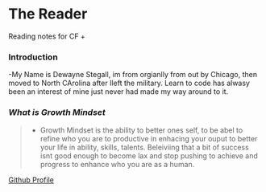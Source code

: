 # **The Reader**
Reading notes for CF
+
### Introduction
-My Name is Dewayne Stegall, im from orgianlly from out by Chicago, then moved to North CArolina after Ileft the military. Learn to code has alwasy been an interest of mine just never had made my way around to it. 

### *What is Growth Mindset*
> - Growth Mindset is the ability to better ones self, to be abel to refine who you are to productive in enhacing your ouput to better your life in ability, skills, talents. Beleiviing that a bit of success isnt good enough to become lax and stop pushing to achieve and progress to enhance who you are as a human.


[Github Profile](https://github.com/DewayneStegall)
